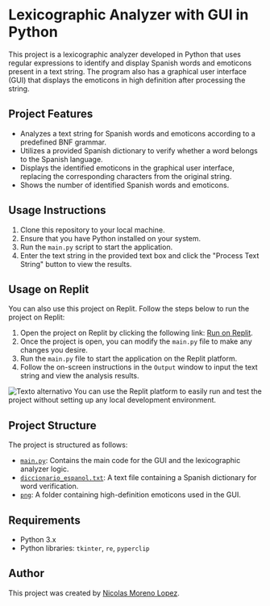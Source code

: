 # Lexicographic Analyzer with GUI in Python

This project is a lexicographic analyzer developed in Python that uses regular expressions to identify and display Spanish words and emoticons present in a text string. The program also has a graphical user interface (GUI) that displays the emoticons in high definition after processing the string.

## Project Features

- Analyzes a text string for Spanish words and emoticons according to a predefined BNF grammar.
- Utilizes a provided Spanish dictionary to verify whether a word belongs to the Spanish language.
- Displays the identified emoticons in the graphical user interface, replacing the corresponding characters from the original string.
- Shows the number of identified Spanish words and emoticons.

## Usage Instructions

1. Clone this repository to your local machine.
2. Ensure that you have Python installed on your system.
3. Run the `main.py` script to start the application.
4. Enter the text string in the provided text box and click the "Process Text String" button to view the results.

## Usage on Replit

You can also use this project on Replit. Follow the steps below to run the project on Replit:

1. Open the project on Replit by clicking the following link: [Run on Replit](https://replit.com/join/sxllznurkq-nickolas10moren).
2. Once the project is open, you can modify the `main.py` file to make any changes you desire.
3. Run the `main.py` file to start the application on the Replit platform.
4. Follow the on-screen instructions in the `Output` window to input the text string and view the analysis results.

![Texto alternativo](https://i.imgur.com/6IczXDq.png)
You can use the Replit platform to easily run and test the project without setting up any local development environment.

## Project Structure

The project is structured as follows:

- [`main.py`](https://github.com/Nicorenox/LexicoGUI/blob/main/project_folder/main.py): Contains the main code for the GUI and the lexicographic analyzer logic.
- [`diccionario_espanol.txt`](https://github.com/Nicorenox/LexicoGUI/blob/main/project_folder/diccionario_espanol.txt): A text file containing a Spanish dictionary for word verification.
- [`png`](https://github.com/Nicorenox/LexicoGUI/tree/main/project_folder/png): A folder containing high-definition emoticons used in the GUI.

## Requirements

- Python 3.x
- Python libraries: `tkinter`, `re`, `pyperclip`

## Author

This project was created by [Nicolas Moreno Lopez](https://github.com/Nicorenox).

